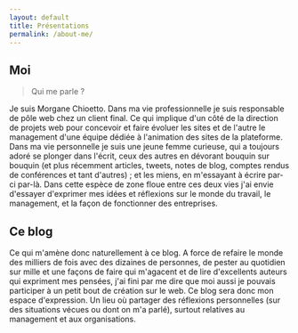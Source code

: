 ```yaml
---
layout: default
title: Présentations
permalink: /about-me/
---
```

## Moi
> Qui me parle ?

Je suis Morgane Chioetto. Dans ma vie professionnelle je suis responsable de pôle web chez un client final. Ce qui implique d'un côté de la direction de projets web pour concevoir et faire évoluer les sites et de l'autre le management d'une équipe dédiée à l'animation des sites de la plateforme.
Dans ma vie personnelle je suis une jeune femme curieuse, qui a toujours adoré se plonger dans l'écrit, ceux des autres en dévorant bouquin sur bouquin (et plus récemment articles, tweets, notes de blog, comptes rendus de conférences et tant d'autres) ; et les miens, en m'essayant à écrire par-ci par-là.
Dans cette espèce de zone floue entre ces deux vies j'ai envie d'essayer d'exprimer mes idées et réflexions sur le monde du travail, le management, et la façon de fonctionner des entreprises.

## Ce blog
Ce qui m'amène donc naturellement à ce blog.
A force de refaire le monde des milliers de fois avec des dizaines de personnes, de pester au quotidien sur mille et une façons de faire qui m'agacent et de lire d'excellents auteurs qui expriment mes pensées, j'ai fini par me dire que moi aussi je pouvais participer à un petit bout de création sur le web.
Ce blog sera donc mon espace d'expression. Un lieu où partager des réflexions personnelles (sur des situations vécues ou dont on m'a parlé), surtout relatives au management et aux organisations.
